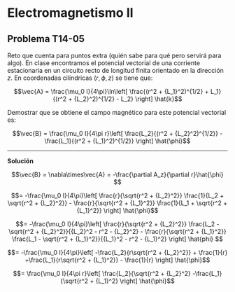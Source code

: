 # Electromagnetismo II
## Problema T14-05

Reto que cuenta para puntos extra (quién sabe para qué pero servirá para
algo). En clase encontramos el potencial vectorial de una corriente estacionaria
en un circuito recto de longitud finita orientado en la dirección $`z`$. En
coordenadas cilíndricas $`(r,\phi,z)`$ se tiene que:

```math
\vec{A} = \frac{\mu_0 I}{4\pi}\ln\left[
\frac{(r^2 + {L_1}^2)^{1/2} + L_1}{(r^2 + {L_2}^2)^{1/2} - L_2}
\right] \hat{k}
```

Demostrar que se obtiene el campo magnético para este potencial vectorial es:

```math
\vec{B} = \frac{\mu_0 I}{4\pi r}\left[
\frac{L_2}{(r^2 + {L_2}^2)^{1/2}} -
\frac{L_1}{(r^2 + {L_1}^2)^{1/2}}
\right] \hat{\phi}
```

---

**Solución**

```math
\vec{B} 
= \nabla\times\vec{A} 
= -\frac{\partial A_z}{\partial r}\hat{\phi} 
```

```math
= -\frac{\mu_0 I}{4\pi}\left[
\frac{r}{\sqrt{r^2 + {L_2}^2}} \frac{1}{L_2 + \sqrt{r^2 + {L_2}^2}}
- \frac{r}{\sqrt{r^2 + {L_1}^2}} \frac{1}{L_1 + \sqrt{r^2 + {L_1}^2}}
\right] \hat{\phi}
```

```math
= -\frac{\mu_0 I}{4\pi}\left[
\frac{r}{\sqrt{r^2 + {L_2}^2}} \frac{L_2 - \sqrt{r^2 + {L_2}^2}}{{L_2}^2 - r^2 - {L_2}^2}
- \frac{r}{\sqrt{r^2 + {L_1}^2}} \frac{L_1 - \sqrt{r^2 + {L_1}^2}}{{L_1}^2 - r^2 - {L_1}^2}
\right] \hat{phi} 
```

```math
= -\frac{\mu_0 I}{4\pi}\left[
-\frac{L_2}{r\sqrt{r^2 + {L_2}^2}} + \frac{1}{r}
+\frac{L_1}{r\sqrt{r^2 + {L_1}^2}} - \frac{1}{r}
\right] \hat{\phi}
```

```math
= \frac{\mu_0 I}{4\pi r}\left[
\frac{L_2}{\sqrt{r^2 + {L_2}^2}
-\frac{L_1}{\sqrt{r^2 + {L_1}^2}
\right] \hat{\phi}
```
